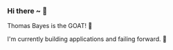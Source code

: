 ### Hi there ~ 👋

Thomas Bayes is the GOAT! 🐐

I'm currently building applications and failing forward. 🚀
